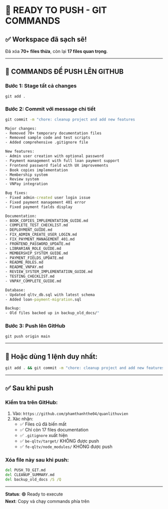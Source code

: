 # 🚀 READY TO PUSH - GIT COMMANDS

## ✅ Workspace đã sạch sẽ!

Đã xóa **70+ files thừa**, còn lại **17 files quan trọng**.

---

## 📝 COMMANDS ĐỂ PUSH LÊN GITHUB

### Bước 1: Stage tất cả changes

```cmd
git add .
```

### Bước 2: Commit với message chi tiết

```cmd
git commit -m "chore: cleanup project and add new features

Major changes:
- Removed 70+ temporary documentation files
- Removed sample code and test scripts
- Added comprehensive .gitignore file

New features:
- Admin user creation with optional password
- Payment management with full loan payment support
- Frontend password field with UX improvements
- Book copies implementation
- Membership system
- Review system
- VNPay integration

Bug fixes:
- Fixed admin-created user login issue
- Fixed payment management 401 error
- Fixed payment fields display

Documentation:
- BOOK_COPIES_IMPLEMENTATION_GUIDE.md
- COMPLETE_TEST_CHECKLIST.md
- DEPLOYMENT_GUIDE.md
- FIX_ADMIN_CREATE_USER_LOGIN.md
- FIX_PAYMENT_MANAGEMENT_401.md
- FRONTEND_PASSWORD_UPDATE.md
- LIBRARIAN_ROLE_GUIDE.md
- MEMBERSHIP_SYSTEM_GUIDE.md
- PAYMENT_FIELDS_UPDATE.md
- README_ROLES.md
- README_VNPAY.md
- REVIEW_SYSTEM_IMPLEMENTATION_GUIDE.md
- TESTING_CHECKLIST.md
- VNPAY_COMPLETE_GUIDE.md

Database:
- Updated qltv_db.sql with latest schema
- Added loan-payment-migration.sql

Backup:
- Old files backed up in backup_old_docs/"
```

### Bước 3: Push lên GitHub

```cmd
git push origin main
```

---

## 🎯 Hoặc dùng 1 lệnh duy nhất:

```cmd
git add . && git commit -m "chore: cleanup project and add new features - Removed 70+ temporary files - Added .gitignore - Implemented payment, membership, review systems - Fixed critical bugs - Added comprehensive documentation" && git push origin main
```

---

## ✅ Sau khi push

### Kiểm tra trên GitHub:

1. Vào: `https://github.com/phamthanhthe04/quanlithuvien`
2. Xác nhận:
   - ✅ Files cũ đã biến mất
   - ✅ Chỉ còn 17 files documentation
   - ✅ `.gitignore` xuất hiện
   - ✅ `be-qltv/target/` KHÔNG được push
   - ✅ `fe-qltv/node_modules/` KHÔNG được push

### Xóa file này sau khi push:

```cmd
del PUSH_TO_GIT.md
del CLEANUP_SUMMARY.md
del backup_old_docs /S /Q
```

---

**Status**: 🟢 Ready to execute  
**Next**: Copy và chạy commands phía trên
